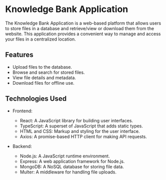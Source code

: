 # Knowledge Bank Application

The Knowledge Bank Application is a web-based platform that allows users to store files in a database and retrieve/view or download them from the website. This application provides a convenient way to manage and access your files in a centralized location.

## Features

- Upload files to the database.
- Browse and search for stored files.
- View file details and metadata.
- Download files for offline use.

## Technologies Used

- Frontend:
  - React: A JavaScript library for building user interfaces.
  - TypeScript: A superset of JavaScript that adds static types.
  - HTML and CSS: Markup and styling for the user interface.
  - Axios: A promise-based HTTP client for making API requests.

- Backend:
  - Node.js: A JavaScript runtime environment.
  - Express: A web application framework for Node.js.
  - MongoDB: A NoSQL database for storing file data.
  - Multer: A middleware for handling file uploads.
  
